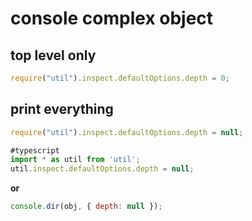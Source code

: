 # console complex object

## top level only

```javascript
require("util").inspect.defaultOptions.depth = 0;
```

## print everything

```javascript
require("util").inspect.defaultOptions.depth = null;

#typescript
import * as util from 'util';
util.inspect.defaultOptions.depth = null;
```

**or**

```javascript
console.dir(obj, { depth: null });
```
